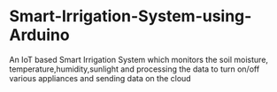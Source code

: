 # Smart-Irrigation-System-using-Arduino
An IoT based Smart Irrigation System which monitors the soil moisture, temperature,humidity,sunlight and processing the data to turn on/off various appliances and sending data on the cloud
